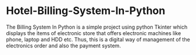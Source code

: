 # Hotel-Billing-System-In-Python
The Billing System In Python is a simple project using python Tkinter which displays the items of electronic store that offers electronic machines like phone, laptop and HDD etc. Thus, this is a digital way of management of the electronics order and also the payment system.
